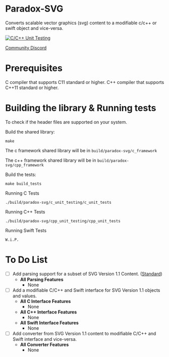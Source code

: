 # Paradox-SVG
Converts scalable vector graphics (svg) content to a modifiable c/c++ or swift object and vice-versa.

[![C/C++ Unit Testing](https://github.com/ParadoxGene/Paradox-SVG/actions/workflows/c-c++.yml/badge.svg)](https://github.com/ParadoxGene/Paradox-SVG/actions/workflows/c-c++.yml)

[Community Discord](https://discord.gg/KcVBu4n9TU)

# Prerequisites
C compiler that supports C11 standard or higher.
C++ compiler that supports C++11 standard or higher.

# Building the library & Running tests
To check if the header files are supported on your system.

Build the shared library:
```
make
```

The c framework shared library will be in `build/paradox-svg/c_framework`

The c++ framework shared library will be in `build/paradox-svg/cpp_framework`

Build the tests:
```
make build_tests
```

Running C Tests
```
./build/paradox-svg/c_unit_testing/c_unit_tests
```

Running C++ Tests
```
./build/paradox-svg/cpp_unit_testing/cpp_unit_tests
```

Running Swift Tests
```
W.i.P.
```

# To Do List
- [ ] Add parsing support for a subset of SVG Version 1.1 Content. ([Standard](https://www.w3.org/TR/SVG11/))
  - **All Parsing Features**
    - None
- [ ] Add a modifiable C/C++ and Swift interface for SVG Version 1.1 objects and values.
  - **All C Interface Features**
    - None
  - **All C++ Interface Features**
    - None
  - **All Swift Interface Features**
    - None
- [ ] Add converter from SVG Version 1.1 content to modifiable C/C++ and Swift interface and vice-versa.
  -  **All Converter Features**
      - None
